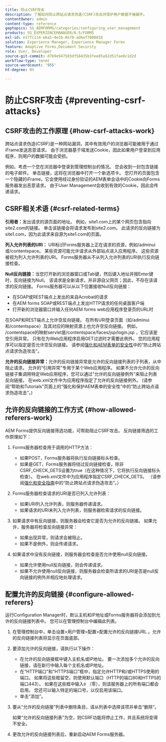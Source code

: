 ```yaml
---
title: 防止CSRF攻击
description: 了解如何防止跨站点请求伪造(CSRF)攻击并保护用户数据不被破坏。
contentOwner: admin
content-type: reference
geptopics: SG_AEMFORMS/categories/configuring_user_management
products: SG_EXPERIENCEMANAGER/6.5/FORMS
exl-id: e17fc114-eba5-4e1b-8e70-ad6af7008018
solution: Experience Manager, Experience Manager Forms
feature: Adaptive Forms,Document Security
role: User, Developer
source-git-commit: d7b9e947503df58435b3fee85a92d51fae8c1d2d
workflow-type: tm+mt
source-wordcount: '955'
ht-degree: 0%

---
```


# 防止CSRF攻击 {#preventing-csrf-attacks}

## CSRF攻击的工作原理 {#how-csrf-attacks-work}

跨站点请求伪造(CSRF)是一种网站漏洞，其中有效用户的浏览器可能被用于通过iFrame发送恶意请求。 由于浏览器基于域发送Cookie，因此如果用户登录到应用程序，则用户的数据可能会受损。

例如，考虑一个您在浏览器中登录到管理控制台的情况。 您会收到一封包含链接的电子邮件。 单击链接，这将在浏览器中打开一个新选项卡。 您打开的页面包含一个隐藏的iFrame，它会使用经过身份验证的AEM表单会话中的Cookie向Forms服务器发出恶意请求。 由于User Management会收到有效的Cookie，因此会传递请求。

## CSRF相关术语 {#csrf-related-terms}

**引用者：**&#x200B;发出请求的源页面的地址。 例如，site1.com上的某个网页包含指向site2.com的链接。 单击该链接会将请求发布到site2.com。 此请求的反向链接为site1.com，因为此请求来自源为site1.com的页面。

**列入允许列表的URI：** URI标识Forms服务器上正在请求的资源，例如/adminui或/contentspace。 某些资源可能允许请求从外部站点进入应用程序。 这些资源被视为列入允许列表的URI。 Forms服务器从不从列入允许列表的URI执行反向链接检查。

**Null反向链接：**&#x200B;当您打开新的浏览器窗口或Tab键，然后键入地址并按Enter键时，反向链接为Null。 该请求是全新请求，并非源自父网页；因此，不存在该请求的反向链接。 Forms服务器可以从以下位置接收Null反向链接：

* 在SOAP或REST端点上发出的来自Acrobat的请求
* 在AEM forms SOAP或REST端点上发出HTTP请求的任何桌面客户端
* 打开新的浏览器窗口并输入任何AEM forms web应用程序登录页的URL时

在SOAP和REST端点上允许空反向链接。 在所有URI登录页面（如/adminui和/contentspace）及其对应的映射资源上也允许空反向链接。 例如， /contentspace的映射servlet是/contentspace/faces/jsp/login.jsp ，它应该是空引用异常。 只有在为Web应用程序启用GET过滤时才需要此例外。 您的应用程序可以指定是否允许空反向链接。 请参阅[强化和AEM表单的安全性](https://help.adobe.com/en_US/livecycle/11.0/HardeningSecurity/index.html)中的“防止跨站点请求伪造攻击”。

**允许的反向链接异常：**&#x200B;允许的反向链接异常是允许的反向链接列表的子列表，从中阻止请求。 允许的“引用异常”专用于某个Web应用程序。 如果不允许允许的反向链接子集调用特定Web应用程序，您可以通过“允许的反向链接例外”来阻止列表反向链接。 在web.xml文件中为应用程序指定了允许的反向链接例外。 (请参阅“帮助和Tutorials”页面上的“强化和保护AEM表单的安全性”中的“防止跨站点请求伪造攻击”。)

## 允许的反向链接的工作方式 {#how-allowed-referers-work}

AEM Forms提供反向链接筛选功能，可帮助阻止CSRF攻击。 反向链接筛选的工作原理如下：

1. Forms服务器检查用于调用的HTTP方法：

   * 如果POST，Forms服务器将执行反向链接标头检查。
   * 如果是GET，Forms服务器将绕过反向链接检查，除非CSRF_CHECK_GETS设置为true（在这种情况下，它将执行反向链接标头检查）。 在web.xml文件中为应用程序指定CSRF_CHECK_GETS。 （请参阅[强化和安全指南](https://help.adobe.com/en_US/livecycle/11.0/HardeningSecurity/index.html)中的“防止跨站点请求伪造攻击”。）

1. Forms服务器检查请求的URI是否已列入允许列表：

   * 如果URI列入允许列表，则服务器传递请求。
   * 如果请求的URI未列入允许列表，则服务器检索请求的反向链接。

1. 如果请求中有反向链接，则服务器会检查它是否为允许的反向链接。 如果允许，服务器将检查反向链接异常：

   * 如果出现异常，则请求会被阻止。
   * 如果不是例外，则会传递请求。

1. 如果请求中没有反向链接，则服务器会检查是否允许使用null反向链接。

   * 如果允许使用null反向链接，则会传递请求。
   * 如果不允许使用null反向链接，则服务器会检查所请求的URI是否是null反向链接的例外并相应地处理请求。

## 配置允许的反向链接 {#configure-allowed-referers}

运行Configuration Manager时，默认主机和IP地址或Forms服务器将会添加到允许的反向链接列表中。 您可以在管理控制台中编辑此列表。

1. 在管理控制台中，单击设置>用户管理>配置>配置允许的反向链接URL 。允许的反向链接列表将显示在页面底部。
1. 要添加允许的反向链接，请执行以下操作：

   * 在允许的反向链接框中键入主机名或IP地址。 要一次添加多个允许的反向链接，请在新行中输入每个主机名或IP地址。
   * 在“HTTP端口”和“HTTPS端口”框中，指定允许HTTP和/或HTTPS使用的端口。 如果将这些框留空，则使用默认端口（HTTP的端口80和HTTPS的端口443）。 如果在这些框中输入`0` （零），则该服务器上的所有端口都会启用。 您还可以输入特定的端口号，以仅启用该端口。
   * 单击“添加”。

1. 要从“允许的反向链接”列表中删除条目，请从列表中选择该项并单击“删除”。

   如果“允许的反向链接列表”为空，则CSRF功能将停止工作，并且系统将变得不安全。

1. 更改允许的反向链接列表后，重新启动AEM Forms服务器。
